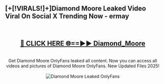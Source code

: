<h2>[+[!VIRALS!]+]Diamond Moore Leaked Video Viral On Social X Trending Now - ermay</h2>
<br>
<div align="center">
<h2><a href="https://libra.edu.pl?Diamond_Moore" rel="nofollow">🔴 CLICK HERE 🌐==►► Diamond_Moore</a></h2>
<br>
Get Diamond Moore OnlyFans leaked all content. Now you can access all videos and pictures of Diamond Moore OnlyFans. New Updated Files 2025!
<br>
<br>
<a href="https://libra.edu.pl?Diamond_Moore" rel="nofollow" data-target="animated-image.originalLink"><img src="https://i.ibb.co.com/WyWwxjT/player-gif2.gif" alt="Diamond Moore Leaked OnlyFans" style="max-width: 100%; display: inline-block;" data-target="animated-image.originalImage"></a>
</div>
<br>